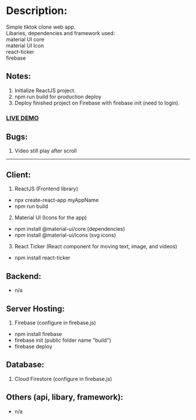 # Description:
Simple tiktok clone web app.  
Libaries, dependencies and framework used:  
material UI core  
material UI Icon  
react-ticker  
firebase  

## Notes:
1. Initialize ReactJS project.
2. npm run build for production deploy
3. Deploy finished project on Firebase with firebase init (need to login). 
### <a href="https://tiktok-clone1.web.app/">LIVE DEMO</a>

## Bugs:
1. Video still play after scroll

***

## Client:
1. ReactJS (Frontend library)
- npx create-react-app myAppName
- npm run build

2. Material UI (Icons for the app)
- npm install @material-ui/core (dependencies)
- npm install @material-ui/icons (svg icons)

3. React Ticker (React component for moving text, image, and videos)
- npm install react-ticker

## Backend:
- n/a

## Server Hosting:
1. Firebase (configure in firebase.js)
- npm install firebase
- firebase init (public folder name "build")
- firebase deploy

## Database:
1. Cloud Firestore (configure in firebase.js)

## Others (api, libary, framework):
- n/a
